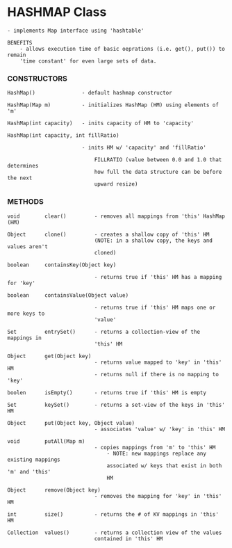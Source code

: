 # HASHMAP Class

    - implements Map interface using 'hashtable'
    
    BENEFITS
        - allows execution time of basic oeprations (i.e. get(), put()) to remain
        'time constant' for even large sets of data.
        
### CONSTRUCTORS

    HashMap()               - default hashmap constructor
    
    HashMap(Map m)          - initializes HashMap (HM) using elements of 'm'
    
    HashMap(int capacity)   - inits capacity of HM to 'capacity'
    
    HashMap(int capacity, int fillRatio)
                
                            - inits HM w/ 'capacity' and 'fillRatio'
                            
                                FILLRATIO (value between 0.0 and 1.0 that determines
                                how full the data structure can be before the next
                                upward resize) 
                                
### METHODS

    void        clear()         - removes all mappings from 'this' HashMap (HM) 
    
    Object      clone()         - creates a shallow copy of 'this' HM
                                (NOTE: in a shallow copy, the keys and values aren't
                                cloned) 
                                
    boolean     containsKey(Object key) 
    
                                - returns true if 'this' HM has a mapping for 'key'
                                
    boolean     containsValue(Object value) 
    
                                - returns true if 'this' HM maps one or more keys to 
                                'value'
                                
    Set         entrySet()      - returns a collection-view of the mappings in 
                                'this' HM
                                
    Object      get(Object key) 
                                - returns value mapped to 'key' in 'this' HM
                                - returns null if there is no mapping to 'key'
                                
    boolen      isEmpty()       - returns true if 'this' HM is empty
    
    Set         keySet()        - returns a set-view of the keys in 'this' HM
    
    Object      put(Object key, Object value) 
                                - associates 'value' w/ 'key' in 'this' HM
                                
    void        putAll(Map m) 
                                - copies mappings from 'm' to 'this' HM
                                    - NOTE: new mappings replace any existing mappings
                                    associated w/ keys that exist in both 'm' and 'this'
                                    HM
                                    
    Object      remove(Object key) 
                                - removes the mapping for 'key' in 'this' HM
                                
    int         size()          - returns the # of KV mappings in 'this' HM
    
    Collection  values()        - returns a collection view of the values 
                                contained in 'this' HM
                                
                                                    
